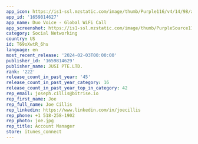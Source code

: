 ```yaml
---
app_icon: https://is1-ssl.mzstatic.com/image/thumb/Purple116/v4/14/98/ad/1498ad8b-b19c-9da5-25cc-742992f695d8/AppIcon-1x_U007emarketing-0-7-0-0-85-220-0.png/1024x1024bb.png
app_id: '1659814627'
app_name: Duo Voice - Global WiFi Call
app_screenshot: https://is1-ssl.mzstatic.com/image/thumb/PurpleSource116/v4/c3/a4/b7/c3a4b78d-7eb7-f55c-a4d5-a64b09e1f4b1/793bb472-2995-4e3a-bf30-0c7c34ae9779_6.5-1.png/1242x2688bb.png
category: Social Networking
country: US
id: T69oXwtR_6hs
language: en
most_recent_release: '2024-02-03T00:00:00'
publisher_id: '1659814629'
publisher_name: JUSI PTE.LTD.
rank: '222'
release_count_in_past_year: '45'
release_count_in_past_year_category: 16
release_count_in_past_year_top_in_category: 42
rep_email: joseph.cillis@bitrise.io
rep_first_name: Joe
rep_full_name: Joe Cillis
rep_linkedin: https://www.linkedin.com/in/joecillis
rep_phone: +1 518-258-1902
rep_photo: joe.jpg
rep_title: Account Manager
store: itunes_connect
---
```

